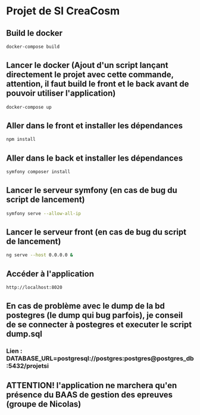 # Projet de SI CreaCosm

## Build le docker
```bash
docker-compose build
```

## Lancer le docker (Ajout d'un script lançant directement le projet avec cette commande, attention, il faut build le front et le back avant de pouvoir utiliser l'application)
```bash
docker-compose up
```

## Aller dans le front et installer les dépendances
```bash
npm install
```

## Aller dans le back et installer les dépendances
```bash
symfony composer install
```

## Lancer le serveur symfony (en cas de bug du script de lancement)
```bash
symfony serve --allow-all-ip
```

## Lancer le serveur front (en cas de bug du script de lancement)
```bash
ng serve --host 0.0.0.0 &
```

## Accéder à l'application
```bash
http://localhost:8020
```

## En cas de problème avec le dump de la bd postegres (le dump qui bug parfois), je conseil de se connecter à postegres et executer le script dump.sql

### Lien : DATABASE_URL=postgresql://postgres:postgres@postgres_db:5432/projetsi


## ATTENTION! l'application ne marchera qu'en présence du BAAS de gestion des epreuves (groupe de Nicolas)
